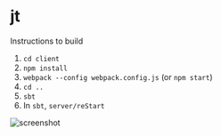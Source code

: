 # jt

Instructions to build

  1. `cd client`
  2. `npm install`
  3. `webpack --config webpack.config.js` (or `npm start`)
  4. `cd ..`
  5. `sbt`
  7. In `sbt`, `server/reStart`
  
  
![screenshot](http://postimg.org/image/l2o5r5z9d/)
